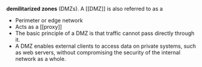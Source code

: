 **demilitarized zones** (DMZs). A [[DMZ]] is also referred to as a 
 - Perimeter or edge network
 - Acts as a [[proxy]]
 - The basic principle of a DMZ is that traffic cannot pass directly through it. 
 - A DMZ enables external clients to access data on private systems, such as web servers, without compromising the security of the internal network as a whole. 